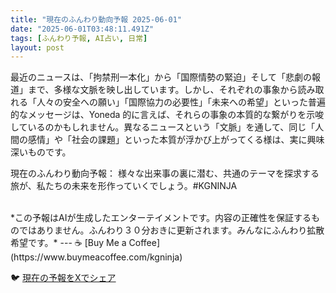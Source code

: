 ```yaml
---
title: "現在のふんわり動向予報 2025-06-01"
date: "2025-06-01T03:48:11.491Z"
tags: [ふんわり予報, AI占い, 日常]
layout: post
---
```



最近のニュースは、「拘禁刑一本化」から「国際情勢の緊迫」そして「悲劇の報道」まで、多様な文脈を映し出しています。しかし、それぞれの事象から読み取れる「人々の安全への願い」「国際協力の必要性」「未来への希望」といった普遍的なメッセージは、Yoneda 的に言えば、それらの事象の本質的な繋がりを示唆しているのかもしれません。異なるニュースという「文脈」を通して、同じ「人間の感情」や「社会の課題」といった本質が浮かび上がってくる様は、実に興味深いものです。

現在のふんわり動向予報：
様々な出来事の裏に潜む、共通のテーマを探求する旅が、私たちの未来を形作っていくでしょう。#KGNINJA

<br>
*この予報はAIが生成したエンターテイメントです。内容の正確性を保証するものではありません。ふんわり３０分おきに更新されます。みんなにふんわり拡散希望です。*
---
☕️ [Buy Me a Coffee](https://www.buymeacoffee.com/kgninja)

🐦 [現在の予報をXでシェア](https://twitter.com/intent/tweet?text=%E7%8F%BE%E5%9C%A8%E3%81%AE%E3%81%B5%E3%82%93%E3%82%8F%E3%82%8A%E4%BA%88%E5%A0%B1%3A%20%E3%80%8C%E6%9C%80%E8%BF%91%E3%81%AE%E3%83%8B%E3%83%A5%E3%83%BC%E3%82%B9%E3%81%AF%E3%80%81%E3%80%8C%E6%8B%98%E7%A6%81%E5%88%91%E4%B8%80%E6%9C%AC%E5%8C%96%E3%80%8D%E3%81%8B%E3%82%89%E3%80%8C%E5%9B%BD%E9%9A%9B%E6%83%85%E5%8B%A2%E3%81%AE%E7%B7%8A%E8%BF%AB%E3%80%8D%E3%81%9D%E3%81%97%E3%81%A6%E3%80%8C%E6%82%B2%E5%8A%87%E3%81%AE%E5%A0%B1%E9%81%93%E3%80%8D%E3%81%BE%E3%81%A7%E3%80%81%E5%A4%9A%E6%A7%98%E3%81%AA%E6%96%87%E8%84%88%E3%82%92%E6%98%A0%E3%81%97%E5%87%BA%E3%81%97%E3%81%A6%E3%81%84%E3%81%BE%E3%81%99%E3%80%82%E3%80%8D%23KGNINJA%20%E7%B6%9A%E3%81%8D%E3%81%AF%E3%83%96%E3%83%AD%E3%82%B0%E3%81%A7%EF%BC%81%F0%9F%91%87&url=https%3A%2F%2Fkg-ninja.github.io%2FFunwariyoso%2F)
